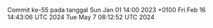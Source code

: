 Commit ke-55 pada tanggal Sun Jan 01 14:00 2023 +0100
Fri Feb 16 14:43:06 UTC 2024
Tue May  7 08:12:52 UTC 2024
